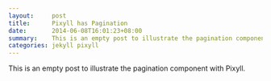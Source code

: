 ```yaml
---
layout:     post
title:      Pixyll has Pagination
date:       2014-06-08T16:01:23+08:00
summary:    This is an empty post to illustrate the pagination component with Pixyll.
categories: jekyll pixyll
---
```


This is an empty post to illustrate the pagination component with Pixyll.
